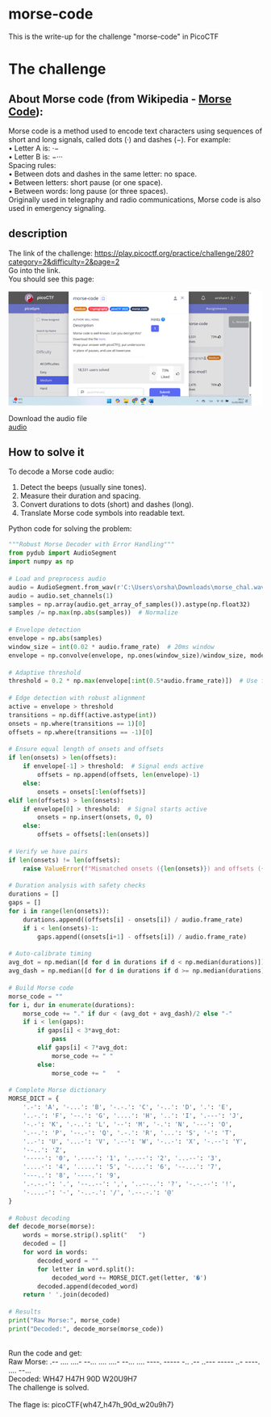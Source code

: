 # morse-code
This is the write-up for the challenge "morse-code" in PicoCTF

# The challenge
## About Morse code (from Wikipedia - [Morse Code](https://en.wikipedia.org/wiki/Morse_code)):<br>
Morse code is a method used to encode text characters using sequences of short and long signals, called dots (·) and dashes (−). For example:<br>
•	Letter A is: ·−<br>
•	Letter B is: −···<br>
Spacing rules:<br>
•	Between dots and dashes in the same letter: no space.<br>
•	Between letters: short pause (or one space).<br>
•	Between words: long pause (or three spaces).<br>
Originally used in telegraphy and radio communications, Morse code is also used in emergency signaling.<br>

## description
The link of the challenge: https://play.picoctf.org/practice/challenge/280?category=2&difficulty=2&page=2
<br>
Go into the link.<br>
You should see this page:<br>
 
![challenge](./util/challenge.png) 
 
Download the audio file<br>
[audio](./util/morse_chal.wav)

## How to solve it
To decode a Morse code audio:
1.	Detect the beeps (usually sine tones).
2.	Measure their duration and spacing.
3.	Convert durations to dots (short) and dashes (long).
4.	Translate Morse code symbols into readable text.

Python code for solving the problem:
```python
"""Robust Morse Decoder with Error Handling"""
from pydub import AudioSegment
import numpy as np

# Load and preprocess audio
audio = AudioSegment.from_wav(r'C:\Users\orsha\Downloads\morse_chal.wav')
audio = audio.set_channels(1)
samples = np.array(audio.get_array_of_samples()).astype(np.float32)
samples /= np.max(np.abs(samples))  # Normalize

# Envelope detection
envelope = np.abs(samples)
window_size = int(0.02 * audio.frame_rate)  # 20ms window
envelope = np.convolve(envelope, np.ones(window_size)/window_size, mode='same')

# Adaptive threshold
threshold = 0.2 * np.max(envelope[:int(0.5*audio.frame_rate)])  # Use first 500ms for calibration

# Edge detection with robust alignment
active = envelope > threshold
transitions = np.diff(active.astype(int))
onsets = np.where(transitions == 1)[0]
offsets = np.where(transitions == -1)[0]

# Ensure equal length of onsets and offsets
if len(onsets) > len(offsets):
    if envelope[-1] > threshold:  # Signal ends active
        offsets = np.append(offsets, len(envelope)-1)
    else:
        onsets = onsets[:len(offsets)]
elif len(offsets) > len(onsets):
    if envelope[0] > threshold:  # Signal starts active
        onsets = np.insert(onsets, 0, 0)
    else:
        offsets = offsets[:len(onsets)]

# Verify we have pairs
if len(onsets) != len(offsets):
    raise ValueError(f"Mismatched onsets ({len(onsets)}) and offsets ({len(offsets)})")

# Duration analysis with safety checks
durations = []
gaps = []
for i in range(len(onsets)):
    durations.append((offsets[i] - onsets[i]) / audio.frame_rate)
    if i < len(onsets)-1:
        gaps.append((onsets[i+1] - offsets[i]) / audio.frame_rate)

# Auto-calibrate timing
avg_dot = np.median([d for d in durations if d < np.median(durations)])
avg_dash = np.median([d for d in durations if d >= np.median(durations)])

# Build Morse code
morse_code = ""
for i, dur in enumerate(durations):
    morse_code += "." if dur < (avg_dot + avg_dash)/2 else "-"
    if i < len(gaps):
        if gaps[i] < 3*avg_dot:
            pass
        elif gaps[i] < 7*avg_dot:
            morse_code += " "
        else:
            morse_code += "   "

# Complete Morse dictionary
MORSE_DICT = {
    '.-': 'A', '-...': 'B', '-.-.': 'C', '-..': 'D', '.': 'E',
    '..-.': 'F', '--.': 'G', '....': 'H', '..': 'I', '.---': 'J',
    '-.-': 'K', '.-..': 'L', '--': 'M', '-.': 'N', '---': 'O',
    '.--.': 'P', '--.-': 'Q', '.-.': 'R', '...': 'S', '-': 'T',
    '..-': 'U', '...-': 'V', '.--': 'W', '-..-': 'X', '-.--': 'Y',
    '--..': 'Z',
    '-----': '0', '.----': '1', '..---': '2', '...--': '3',
    '....-': '4', '.....': '5', '-....': '6', '--...': '7',
    '---..': '8', '----.': '9',
    '.-.-.-': '.', '--..--': ',', '..--..': '?', '-.-.--': '!',
    '-....-': '-', '-..-.': '/', '.--.-.': '@'
}

# Robust decoding
def decode_morse(morse):
    words = morse.strip().split("   ")
    decoded = []
    for word in words:
        decoded_word = ""
        for letter in word.split():
            decoded_word += MORSE_DICT.get(letter, '�')
        decoded.append(decoded_word)
    return ' '.join(decoded)

# Results
print("Raw Morse:", morse_code)
print("Decoded:", decode_morse(morse_code))
```
<br>
Run the code and get:<br>
Raw Morse: .-- .... ....- --...   .... ....- --... ....   ----. ----- -..   .-- ..--- ----- ..- ----. .... --...<br>
Decoded: WH47 H47H 90D W20U9H7<br>
The challenge is solved.<br><br>
The flage is: picoCTF{wh47_h47h_90d_w20u9h7}


